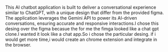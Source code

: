This AI chatbot application is built to deliver a conversational experience similar to ChatGPT, with a unique design that differ from the provided figma. The application leverages the Gemini API to power its AI-driven conversations, ensuring accurate and responsive interactions.I chose this desing over the figma becasue the for me the fimga looked like a chat gpt clone.I wanted it look like a chat app.So i chose the particular desing.
if i would get more time,i would create an chrome extension and integrate in the browser.
